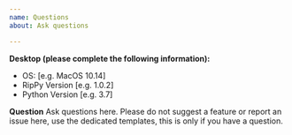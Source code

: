 ```yaml
---
name: Questions
about: Ask questions

---
```


**Desktop (please complete the following information):**
 - OS: [e.g. MacOS 10.14]
 - RipPy Version [e.g.  1.0.2]
 - Python Version [e.g. 3.7]


**Question**
Ask questions here. Please do not suggest a feature or report an issue here, use the dedicated templates, this is only if you have a question.
